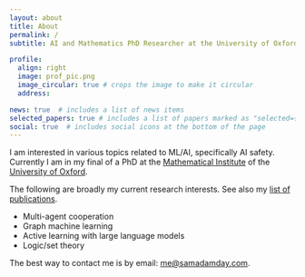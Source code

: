 ```yaml
---
layout: about
title: About
permalink: /
subtitle: AI and Mathematics PhD Researcher at the University of Oxford

profile:
  align: right
  image: prof_pic.png
  image_circular: true # crops the image to make it circular
  address:

news: true  # includes a list of news items
selected_papers: true # includes a list of papers marked as "selected={true}"
social: true  # includes social icons at the bottom of the page
---
```


I am interested in various topics related to ML/AI, specifically AI safety. Currently I am in my final of a PhD at the [Mathematical Institute](https://www.maths.ox.ac.uk/) of the [University of Oxford](https://www.ox.ac.uk/).

The following are broadly my current research interests. See also my [list of publications](/publications).
- Multi-agent cooperation
- Graph machine learning
- Active learning with large language models
- Logic/set theory

The best way to contact me is by email: [me@samadamday.com](mailto:me@samadamday.com).